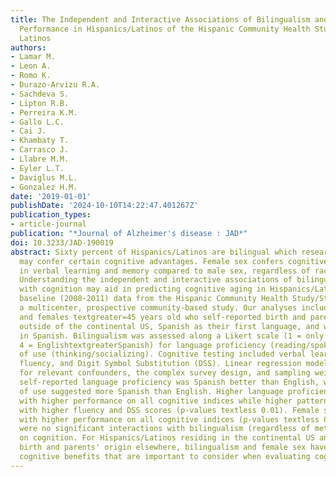 ```yaml
---
title: The Independent and Interactive Associations of Bilingualism and Sex on Cognitive
  Performance in Hispanics/Latinos of the Hispanic Community Health Study/Study of
  Latinos
authors:
- Lamar M.
- Leon A.
- Romo K.
- Durazo-Arvizu R.A.
- Sachdeva S.
- Lipton R.B.
- Perreira K.M.
- Gallo L.C.
- Cai J.
- Khambaty T.
- Carrasco J.
- Llabre M.M.
- Eyler L.T.
- Daviglus M.L.
- Gonzalez H.M.
date: '2019-01-01'
publishDate: '2024-10-10T14:22:47.401267Z'
publication_types:
- article-journal
publication: "*Journal of Alzheimer's disease : JAD*"
doi: 10.3233/JAD-190019
abstract: Sixty percent of Hispanics/Latinos are bilingual which research suggests
  may confer certain cognitive advantages. Female sex confers cognitive advantages
  in verbal learning and memory compared to male sex, regardless of race or ethnicity.
  Understanding the independent and interactive associations of bilingualism and sex
  with cognition may aid in predicting cognitive aging in Hispanics/Latinos. We examined
  baseline (2008-2011) data from the Hispanic Community Health Study/Study of Latinos,
  a multicenter, prospective community-based study. Our analyses included 6,110 males
  and females textgreater=45 years old who self-reported birth and parents' origin
  outside of the continental US, Spanish as their first language, and were evaluated
  in Spanish. Bilingualism was assessed along a Likert scale (1 = only Spanish to
  4 = EnglishtextgreaterSpanish) for language proficiency (reading/spoken) and patterns
  of use (thinking/socializing). Cognitive testing included verbal learning, memory,
  fluency, and Digit Symbol Substitution (DSS). Linear regression models adjusted
  for relevant confounders, the complex survey design, and sampling weights. Participants'
  self-reported language proficiency was Spanish better than English, while patterns
  of use suggested more Spanish than English. Higher language proficiency was associated
  with higher performance on all cognitive indices while higher patterns of use associated
  with higher fluency and DSS scores (p-values textless 0.01). Female sex was associated
  with higher performance on all cognitive indices (p-values textless 0.05). There
  were no significant interactions with bilingualism (regardless of metric) by sex
  on cognition. For Hispanics/Latinos residing in the continental US and reporting
  birth and parents' origin elsewhere, bilingualism and female sex have independent
  cognitive benefits that are important to consider when evaluating cognitive performance.
---
```

